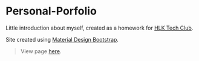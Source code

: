 # Personal-Porfolio
Little introduction about myself, created as a homework for [HLK Tech Club](https://www.facebook.com/hlktechclub).

Site created using [Material Design Bootstrap](https://mdbootstrap.com).

>View page [here](https://rookie001mc.github.io/Personal-Porfolio/).

